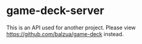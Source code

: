 # game-deck-server
This is an API used for another project. Please view https://github.com/balzua/game-deck instead.

